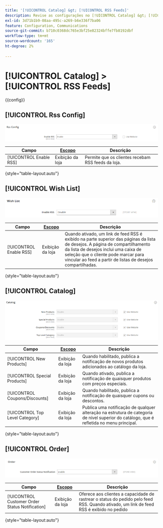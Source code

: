 ```yaml
---
title: '[!UICONTROL Catalog] &gt; [!UICONTROL RSS Feeds]'
description: Revise as configurações no [!UICONTROL Catalog] &gt; [!UICONTROL RSS Feeds] página do Administrador do Commerce.
exl-id: 3d71b1b9-08aa-495c-a269-b6e336f7ba06
feature: Configuration, Communications
source-git-commit: b710c0368dc765e3bf25e82324bffe7fb8192dbf
workflow-type: tm+mt
source-wordcount: '165'
ht-degree: 2%

---
```


# [!UICONTROL Catalog] > [!UICONTROL RSS Feeds]

{{config}}

## [!UICONTROL Rss Config]

![Configuração Rss](./assets/rss-feeds-rss-config.png)<!-- zoom -->

<!-- [Rss Config](https://docs.magento.com/user-guide/marketing/rss-feed.html) -->

| Campo | [Escopo](../../getting-started/websites-stores-views.md#scope-settings) | Descrição |
|--- |--- |--- |
| [!UICONTROL Enable RSS] | Exibição da loja | Permite que os clientes recebam RSS feeds da loja. |

{style="table-layout:auto"}

## [!UICONTROL Wish List]

![Lista de desejos](./assets/rss-feeds-wishlist.png)<!-- zoom -->

<!-- [Wish List](https://docs.magento.com/user-guide/marketing/wishlists.html) -->

| Campo | [Escopo](../../getting-started/websites-stores-views.md#scope-settings) | Descrição |
|--- |--- |--- |
| [!UICONTROL Enable RSS] | Exibição da loja | Quando ativado, um link de feed RSS é exibido na parte superior das páginas da lista de desejos. A página de compartilhamento da lista de desejos inclui uma caixa de seleção que o cliente pode marcar para vincular ao feed a partir de listas de desejos compartilhadas. |

{style="table-layout:auto"}

## [!UICONTROL Catalog]

![Catálogo](./assets/rss-feeds-catalog.png)<!-- zoom -->

<!-- [Catalog](https://docs.magento.com/user-guide/catalog/catalog-menu.html) -->

| Campo | [Escopo](../../getting-started/websites-stores-views.md#scope-settings) | Descrição |
|--- |--- |--- |
| [!UICONTROL New Products] | Exibição da loja | Quando habilitado, publica a notificação de novos produtos adicionados ao catálogo da loja. |
| [!UICONTROL Special Products] | Exibição da loja | Quando ativado, publica a notificação de quaisquer produtos com preços especiais. |
| [!UICONTROL Coupons/Discounts] | Exibição da loja | Quando habilitado, publica a notificação de quaisquer cupons ou descontos. |
| [!UICONTROL Top Level Category] | Exibição da loja | Publica uma notificação de qualquer alteração na estrutura de categoria de nível superior do catálogo, que é refletida no menu principal. |

{style="table-layout:auto"}

## [!UICONTROL Order]

![Pedido](./assets/rss-feeds-order.png)<!-- zoom -->

<!-- [Order](https://docs.magento.com/user-guide/sales/order-status-notification.html) -->

| Campo | [Escopo](../../getting-started/websites-stores-views.md#scope-settings) | Descrição |
|--- |--- |--- |
| [!UICONTROL Customer Order Status Notification] | Exibição da loja | Oferece aos clientes a capacidade de rastrear o status do pedido pelo feed RSS. Quando ativado, um link de feed RSS é exibido no pedido |

{style="table-layout:auto"}

